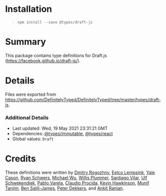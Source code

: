 # Installation
> `npm install --save @types/draft-js`

# Summary
This package contains type definitions for Draft.js (https://facebook.github.io/draft-js/).

# Details
Files were exported from https://github.com/DefinitelyTyped/DefinitelyTyped/tree/master/types/draft-js.

### Additional Details
 * Last updated: Wed, 19 May 2021 23:31:21 GMT
 * Dependencies: [@types/immutable](https://npmjs.com/package/@types/immutable), [@types/react](https://npmjs.com/package/@types/react)
 * Global values: `Draft`

# Credits
These definitions were written by [Dmitry Rogozhny](https://github.com/dmitryrogozhny), [Eelco Lempsink](https://github.com/eelco), [Yale Cason](https://github.com/ghotiphud), [Ryan Schwers](https://github.com/schwers), [Michael Wu](https://github.com/michael-yx-wu), [Willis Plummer](https://github.com/willisplummer), [Santiago Vilar](https://github.com/smvilar), [Ulf Schwekendiek](https://github.com/sulf), [Pablo Varela](https://github.com/pablopunk), [Claudio Procida](https://github.com/claudiopro), [Kevin Hawkinson](https://github.com/khawkinson), [Munif Tanjim](https://github.com/MunifTanjim), [Ben Salili-James](https://github.com/benhjames), [Peter Dekkers](https://github.com/PeterDekkers), and [Ankit Ranjan](https://github.com/ankitr).
